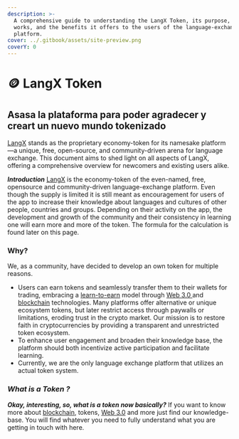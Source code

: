 ```yaml
---
description: >-
  A comprehensive guide to understanding the LangX Token, its purpose, how it
  works, and the benefits it offers to the users of the language-exchange
  platform.
cover: ../.gitbook/assets/site-preview.png
coverY: 0
---
```


# 🪙 LangX Token

## Asasa la plataforma para poder agradecer y creart un nuevo mundo tokenizado

[LangX](../) stands as the proprietary economy-token for its namesake platform—a unique, free, open-source, and community-driven arena for language exchange. This document aims to shed light on all aspects of LangX, offering a comprehensive overview for newcomers and existing users alike.

_**Introduction**_ [LangX](../) is the economy-token of the even-named, free, opensource and community-driven language-exchange platform. Even though the supply is limited it is still meant as encouragement for users of the app to increase their knowledge about languages and cultures of other people, countries and groups. Depending on their activity on the app, the development and growth of the community and their consistency in learning one will earn more and more of the token. The formula for the calculation is found later on this page.

### Why?

We, as a community, have decided to develop an own token for multiple reasons.

- Users can earn tokens and seamlessly transfer them to their wallets for trading, embracing a [learn-to-earn](broken-reference) model through [Web 3.0 ](../library/technology/web-3.0.md)and [blockchain](../library/technology/blockchain.md) technologies. Many platforms offer alternative or unique ecosystem tokens, but later restrict access through paywalls or limitations, eroding trust in the crypto market. Our mission is to restore faith in cryptocurrencies by providing a transparent and unrestricted token ecosystem.
- To enhance user engagement and broaden their knowledge base, the platform should both incentivize active participation and facilitate learning.
- Currently, we are the only language exchange platform that utilizes an actual token system.

### _What is a Token ?_

_**Okay, interesting, so, what is a token now basically?**_ If you want to know more about [blockchain](../library/technology/blockchain.md), tokens, [Web 3.0](../library/technology/web-3.0.md) and more just find our knowledge-base. You will find whatever you need to fully understand what you are getting in touch with here.
